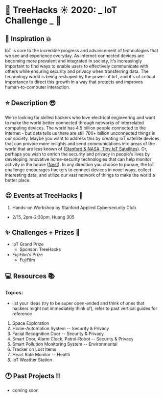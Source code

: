 # __:palm_tree: TreeHacks :sunny: 2020: _ IoT Challenge _ :mega:__
<!---
To insert emojis in md file: https://gist.github.com/rxaviers/7360908
To get help with markdown: https://github.com/adam-p/markdown-here/wiki/Markdown-Cheatsheet
hit Michelle Bao up on slack with questions
--->
<!---
Helpful links from TreeHacks 2019:
TreeHacks 2019: Guide to Verticals: https://treehacks.quip.com/VCsNAIlA5gD6/TreeHacks-Guide-to-Verticals-
TreeHacks 2019: Health Vertical Guide: https://treehacks.quip.com/04qwAYbuWaMh
TreeHacks 2019: Awareness Guide: https://treehacks.quip.com/NqcLA8qUk2pO/-TreeHacks-Awareness-Vertical-Guide-
TreeHacks 2019: Safety Guide: https://treehacks.quip.com/HmZJAF1SVbhw/-TreeHacks-Safety-Vertical-Guide-
--->
## :muscle: Inspiration :boom:
IoT is core to the incredible progress and advancement of technologies that we see and experience everyday. As internet-connected devices are becoming more prevalent and integrated in society, it's increasingly important to find ways to enable users to effectively communicate with others while ensuring security and privacy when transferring data. The technology world is being reshaped by the power of IoT, and it's of critical importance to direct this growth in a way that protects and improves human-to-computer interaction.
## :star: Description :sunglasses:
We're looking for skilled hackers who love electrical engineering and want to make the world better connected through networks of interrelated computing devices. The world has 4.5 billion people connected to the internet - but data tells us there are still 700+ billion unconnected things in our society. Maybe you want to address this by creating IoT satellite devices that can provide more insights and send communications into areas of the world that are less known of ([Stanford & NASA, Tiny IoT Satellites](https://theiotmagazine.com/stanford-and-nasa-launch-tiny-iot-satellites-into-earths-orbit-9e5f92487500)). Or, perhaps you wish to enrich the security and privacy in people's lives by developing innovative home-security technologies that can help monitor activity in the house ([Nest](https://nest.com)). In any direction you choose to pursue, the IoT challenge encourages hackers to connect devices in novel ways, collect interesting data, and utilize our vast network of things to make the world a better place. 
## :heart_eyes: Events at TreeHacks :evergreen_tree:
<!--- Order by time --->
1. Hands-on Workshop by Stanford Applied Cybersecurity Club
  * 2/15, 2pm-2:30pm, Huang 305
## :sparkles: Challenges + Prizes :money_with_wings:
* IoT Grand Prize
  * Sponsor: TreeHacks
* FujiFilm's Prize
  * FujiFilm
## :computer: Resources :books:
### Topics:
* list your ideas (try to be super open-ended and think of ones that hackers might not immediately think of), refer to past vertical guides for reference
1. Space Exploration
2. Home-Automation System -- Security & Privacy 
3. Facial Recognition Door -- Security & Privacy 
4. Smart Door, Alarm Clock, Patrol-Robot -- Security & Privacy
5. Smart Pollution Monitoring System -- Environmental
6. Tracker on Lost Items
7. Heart Rate Monitor -- Health
8. IoT Weather Station

## :clock1: Past Projects :bangbang:
* coming soon
